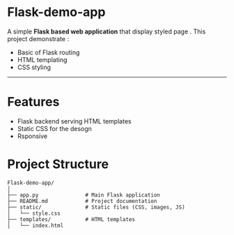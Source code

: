 # Flask-demo-app

A simple **Flask based web application** that display styled page .
This project demonstrate :
- Basic of Flask routing 
- HTML templating
- CSS styling

---

# Features
- Flask backend serving HTML templates
- Static CSS  for the desogn 
- Rsponsive



# Project Structure

```
Flask-demo-app/
│
├── app.py               # Main Flask application
├── README.md            # Project documentation
├── static/              # Static files (CSS, images, JS)
│   └── style.css
├── templates/           # HTML templates
│   └── index.html

```
